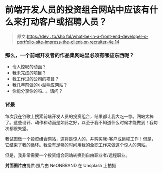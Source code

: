 # 前端开发人员的投资组合网站中应该有什么来打动客户或招聘人员？

> 原文:[https://dev . to/sho fol/what-be-in-a-front-end-developer-s-portfolio-site-impress-the-client-or-recruiter-4e 14](https://dev.to/shofol/what-should-be-in-a-front-end-developer-s-portfolio-site-to-impress-the-client-or-recruiter-4e14)

### [](#so-what-things-must-be-in-a-front-end-developers-portfolio-website)那么，一个前端开发者的作品集网站里必须有哪些东西呢？

*   令人惊叹的动画？
*   我未完成的项目？
*   我工作过的公司的项目？
*   我几年前做的小型响应网站？
*   你能分享你的吗...，请问？

### [](#background)背景

每次我在谷歌上搜索前端开发人员的投资组合，结果都让我大吃一惊。网站太棒了。这些设计、动作和动画是如此之好，以至于我不知道什么时候才能做到！我每次都很失望。

我试图做一个投资组合网站，这将是惊人的，并购买我-客户或远程工作！但是，它结束了我的循环。我没有足够的时间用我的全职工作来做这个惊人的网站。

但是，我非常需要一个投资组合网站转换到自由职业者/远程职业。

**封面图片由**提供:照片由 NeONBRAND 在 Unsplash 上拍摄